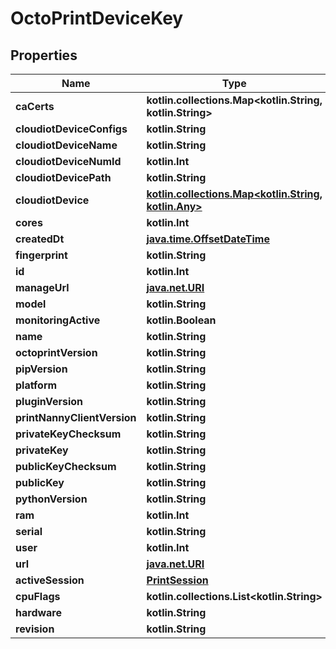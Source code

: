 
# OctoPrintDeviceKey

## Properties
Name | Type | Description | Notes
------------ | ------------- | ------------- | -------------
**caCerts** | **kotlin.collections.Map&lt;kotlin.String, kotlin.String&gt;** |  | 
**cloudiotDeviceConfigs** | **kotlin.String** |  |  [readonly]
**cloudiotDeviceName** | **kotlin.String** |  |  [readonly]
**cloudiotDeviceNumId** | **kotlin.Int** |  |  [readonly]
**cloudiotDevicePath** | **kotlin.String** |  |  [readonly]
**cloudiotDevice** | [**kotlin.collections.Map&lt;kotlin.String, kotlin.Any&gt;**](kotlin.Any.md) |  |  [readonly]
**cores** | **kotlin.Int** |  | 
**createdDt** | [**java.time.OffsetDateTime**](java.time.OffsetDateTime.md) |  |  [readonly]
**fingerprint** | **kotlin.String** |  |  [readonly]
**id** | **kotlin.Int** |  |  [readonly]
**manageUrl** | [**java.net.URI**](java.net.URI.md) |  |  [readonly]
**model** | **kotlin.String** |  | 
**monitoringActive** | **kotlin.Boolean** |  |  [readonly]
**name** | **kotlin.String** |  | 
**octoprintVersion** | **kotlin.String** |  | 
**pipVersion** | **kotlin.String** |  | 
**platform** | **kotlin.String** |  | 
**pluginVersion** | **kotlin.String** |  | 
**printNannyClientVersion** | **kotlin.String** |  | 
**privateKeyChecksum** | **kotlin.String** |  |  [readonly]
**privateKey** | **kotlin.String** |  |  [readonly]
**publicKeyChecksum** | **kotlin.String** |  | 
**publicKey** | **kotlin.String** |  |  [readonly]
**pythonVersion** | **kotlin.String** |  | 
**ram** | **kotlin.Int** |  | 
**serial** | **kotlin.String** |  | 
**user** | **kotlin.Int** |  |  [readonly]
**url** | [**java.net.URI**](java.net.URI.md) |  |  [readonly]
**activeSession** | [**PrintSession**](PrintSession.md) |  |  [optional]
**cpuFlags** | **kotlin.collections.List&lt;kotlin.String&gt;** |  |  [optional]
**hardware** | **kotlin.String** |  |  [optional]
**revision** | **kotlin.String** |  |  [optional]



